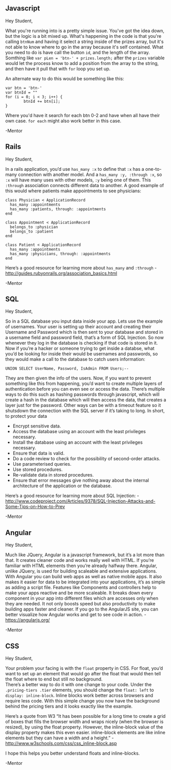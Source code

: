 ## Javascript

Hey Student, 

What you're running into is a pretty simple issue. You've got the idea down, but the logic is a bit mixed up.
What's happening in the code is that you're calling `btnNum` and having it select a string inside of the prizes array, but it's not able to know where to go in the array because it's self contained.
What you need to do is have call the button `id`, and the length of the array. 
Somthing like `var pLen = 'btn-' + prizes.length;` after the `prizes` variable would let the process know to add a position from the array to the string, and then have it pull that with `for` loop you set up.

An alternate way to do this would be something like this:
```
var btn = 'btn-'
var btnId = ""
for (i = 0; i < 3; i++) {
		btnId += btn[i];
}
```
Where you'd have it search for each btn 0-2 and have when all have their own case. `for each` might also work better in this case.


-Mentor


## Rails

Hey Student,

In a rails application, you’d use `has_many :x` to define that `:x` has a one-to-many connection with another model. And a `has_many :y, :through :x`, so `:x` will have many uses with other models, `:y` being one of them. This `:through` association connects different data to another. 
A good example of this would where patients make appointments to see physicians:
```
class Physician < ApplicationRecord
  has_many :appointments
  has_many :patients, through: :appointments
end
 
class Appointment < ApplicationRecord
  belongs_to :physician
  belongs_to :patient
end
 
class Patient < ApplicationRecord
  has_many :appointments
  has_many :physicians, through: :appointments
end
```

Here’s a good resource for learning more about `has_many` and `:through`
-http://guides.rubyonrails.org/association_basics.html


-Mentor


## SQL


Hey Student,

So in a SQL database you input data inside your app. Lets use the example of usernames. Your user is setting up their account and creating their Username and Password which is then sent to your database and stored in a username field and password field, that’s a form of SQL Injection. So now whenever they log in the database is checking if that code is stored in it.
Now if you’re a hacker or someone trying to get inside a databse, what you’d be looking for inside their would be usernames and passwords, so they would make a call to the database to catch users information:
```
UNION SELECT UserName, Password, IsAdmin FROM Users;--
```
They are then given the info of the users.
Now, if you want to prevent something like this from happening, you’d want to create multiple layers of authentication before you can even see or access the data. There’s multiple ways to do this such as hashing passwords through javascript, which will create a hash in the database which will then access the data, that creates a layer just for the password. Other ways can be with a timeout feature so it shutsdown the connection with the SQL server if it’s taking to long. 
In short, to protect your data
- Encrypt sensitive data.
- Access the database using an account with the least privileges necessary.
- Install the database using an account with the least privileges necessary.
- Ensure that data is valid.
- Do a code review to check for the possibility of second-order attacks.
- Use parameterised queries.
- Use stored procedures.
- Re-validate data in stored procedures.
- Ensure that error messages give nothing away about the internal architecture of the application or the database.

Here’s a good resource for learning more about SQL Injection:
-http://www.codeproject.com/Articles/9378/SQL-Injection-Attacks-and-Some-Tips-on-How-to-Prev


-Mentor


## Angular 

Hey Student, 

Much like JQuery, Angular is a javascript framework, but it’s a lot more than that. It creates cleaner code and works really well with HTML. If you’re familiar with HTML elements then you’re already halfway there. Angular, unlike JQuery, is used for building scaleable and extensive applications. With Angular you can build web apps as well as native mobile apps. It also makes it easier for data to be integrated into your applications, it’s as simple as adding a script file. Features like Components and controllers help to make your apps reactive and be more scaleable. It breaks down every component in your app into different files which are accesses only when they are needed. It not only boosts speed but also productivity to make building apps faster and cleaner. 
If you go to the AngularJS site, you can better visualize how Angular works and get to see code in action.
-https://angularjs.org/

-Mentor



## CSS

Hey Student,


Your problem your facing is with the `float` property in CSS. For float, you’d want to set up an element that would go after the float that would then tell the float where to end but still no background.  
There’s a better way to do it with one change to your code.
Under the `.pricing-tiers .tier` elements, you should change the `float: left` to `display: inline-block`. Inline blocks work better across browsers and require less code. With this simple change you now have the background behind the pricing tiers and it looks exactly like the example.

Here’s a quote from W3 
“It has been possible for a long time to create a grid of boxes that fills the browser width and wraps nicely (when the browser is resized), by using the float property.
However, the inline-block value of the display property makes this even easier.
inline-block elements are like inline elements but they can have a width and a height.”
-http://www.w3schools.com/css/css_inline-block.asp

I hope this helps you better understand floats and inline-blocks.

-Mentor










